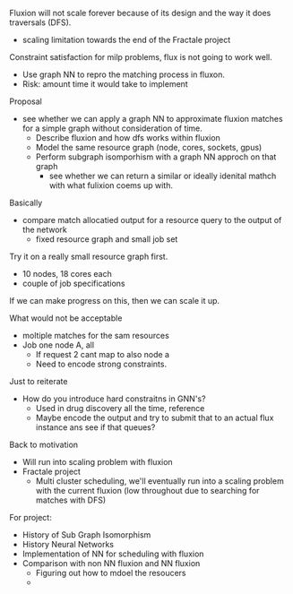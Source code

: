 Fluxion will not scale forever because of its design and the way it does traversals (DFS).
- scaling limitation towards the end of the Fractale project

Constraint satisfaction for milp problems, flux is not going to work well.
- Use graph NN to repro the matching process in fluxon.
- Risk: amount time it would take to implement

Proposal
- see whether we can apply a graph NN to approximate fluxion matches for a simple graph without consideration of time.
	- Describe fluxion and how dfs works within fluxion
	- Model the same resource graph (node, cores, sockets, gpus)
	- Perform subgraph isomporhism with a graph NN approch on that graph
		- see whether we can return a similar or ideally idenital mathch with what fulixion coems up with.

Basically
- compare match allocatied output for a resource query to the output of the network
	- fixed resource graph and small job set

Try it on a really small resource graph first.
- 10 nodes, 18 cores each
- couple of job specifications

If we can make progress on this, then we can scale it up.

What would not be acceptable
- moltiple matches for the sam resources
- Job one node A, all
	- If request 2 cant map to also node a
	- Need to encode strong constraints.

Just to reiterate
- How do you introduce hard constraitns in GNN's?
	- Used in drug discovery all the time, reference
	- Maybe encode the output and try to submit that to an actual flux instance ans see if that queues?

Back to motivation
- Will run into scaling problem with fluxion
- Fractale project
	- Multi cluster scheduling, we'll eventually run into a scaling problem with the current fluxion (low throughout due to searching for matches with DFS)

For project:
- History of Sub Graph Isomorphism
- History  Neural Networks
- Implementation of  NN for scheduling with fluxion
- Comparison with non NN fluxion and NN fluxion
	- Figuring out how to mdoel the resoucers
	- 